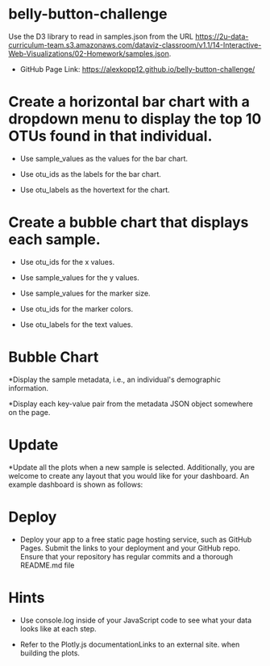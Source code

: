 # belly-button-challenge
Use the D3 library to read in samples.json from the URL https://2u-data-curriculum-team.s3.amazonaws.com/dataviz-classroom/v1.1/14-Interactive-Web-Visualizations/02-Homework/samples.json.

* GitHub Page Link: https://alexkopp12.github.io/belly-button-challenge/

# Create a horizontal bar chart with a dropdown menu to display the top 10 OTUs found in that individual.

* Use sample_values as the values for the bar chart.

* Use otu_ids as the labels for the bar chart.

* Use otu_labels as the hovertext for the chart.


# Create a bubble chart that displays each sample.

* Use otu_ids for the x values.

* Use sample_values for the y values.

* Use sample_values for the marker size.

* Use otu_ids for the marker colors.

* Use otu_labels for the text values.

# Bubble Chart

*Display the sample metadata, i.e., an individual's demographic information.

*Display each key-value pair from the metadata JSON object somewhere on the page.

# Update

*Update all the plots when a new sample is selected. Additionally, you are welcome to create any layout that you would like for your dashboard. An example dashboard is shown as follows:

# Deploy

* Deploy your app to a free static page hosting service, such as GitHub Pages. Submit the links to your deployment and your GitHub repo. Ensure that your repository has regular commits and a thorough README.md file


# Hints
* Use console.log inside of your JavaScript code to see what your data looks like at each step.

* Refer to the Plotly.js documentationLinks to an external site. when building the plots.

